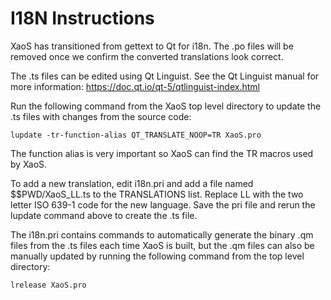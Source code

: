 # I18N Instructions

XaoS has transitioned from gettext to Qt for i18n. The .po files will be
removed once we confirm the converted translations look correct.

The .ts files can be edited using Qt Linguist. See the Qt Linguist manual
for more information: https://doc.qt.io/qt-5/qtlinguist-index.html

Run the following command from the XaoS top level directory to update the
.ts files with changes from the source code:

```
lupdate -tr-function-alias QT_TRANSLATE_NOOP=TR XaoS.pro
```

The function alias is very important so XaoS can find the TR macros used
by XaoS.

To add a new translation, edit i18n.pri and add a file named 
$$PWD/XaoS_LL.ts to the TRANSLATIONS list.  Replace LL with the two
letter ISO 639-1 code for the new language. Save the pri file and
rerun the lupdate command above to create the .ts file.

The i18n.pri contains commands to automatically generate the binary .qm
files from the .ts files each time XaoS is built, but the .qm files can
also be manually updated by running the following command from the top
level directory:

```
lrelease XaoS.pro
```

